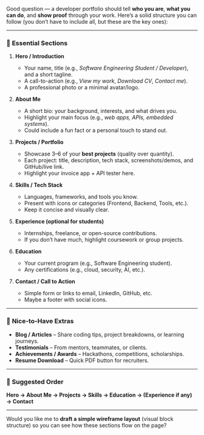Good question — a developer portfolio should tell **who you are**, **what you can do**, and **show proof** through your work. Here’s a solid structure you can follow (you don’t have to include all, but these are the key ones):

---

### 🔑 **Essential Sections**

1. **Hero / Introduction**

   * Your name, title (e.g., *Software Engineering Student / Developer*), and a short tagline.
   * A call-to-action (e.g., *View my work*, *Download CV*, *Contact me*).
   * A professional photo or a minimal avatar/logo.

2. **About Me**

   * A short bio: your background, interests, and what drives you.
   * Highlight your main focus (e.g., *web apps, APIs, embedded systems*).
   * Could include a fun fact or a personal touch to stand out.

3. **Projects / Portfolio**

   * Showcase 3–6 of your **best projects** (quality over quantity).
   * Each project: title, description, tech stack, screenshots/demos, and GitHub/live link.
   * Highlight your invoice app + API tester here.

4. **Skills / Tech Stack**

   * Languages, frameworks, and tools you know.
   * Present with icons or categories (Frontend, Backend, Tools, etc.).
   * Keep it concise and visually clear.

5. **Experience (optional for students)**

   * Internships, freelance, or open-source contributions.
   * If you don’t have much, highlight coursework or group projects.

6. **Education**

   * Your current program (e.g., Software Engineering student).
   * Any certifications (e.g., cloud, security, AI, etc.).

7. **Contact / Call to Action**

   * Simple form or links to email, LinkedIn, GitHub, etc.
   * Maybe a footer with social icons.

---

### 🌟 **Nice-to-Have Extras**

* **Blog / Articles** – Share coding tips, project breakdowns, or learning journeys.
* **Testimonials** – From mentors, teammates, or clients.
* **Achievements / Awards** – Hackathons, competitions, scholarships.
* **Resume Download** – Quick PDF button for recruiters.

---

### 📐 Suggested Order

**Hero → About Me → Projects → Skills → Education → (Experience if any) → Contact**

---

Would you like me to **draft a simple wireframe layout** (visual block structure) so you can see how these sections flow on the page?
